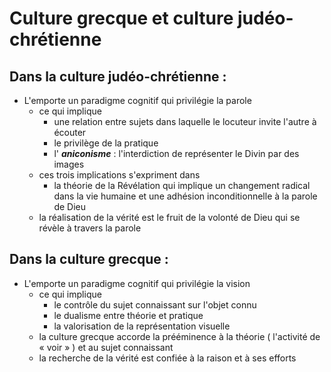 # Culture grecque et culture judéo-chrétienne

## Dans la culture judéo-chrétienne :
- L'emporte un paradigme cognitif qui privilégie la parole
  - ce qui implique
    - une relation entre sujets dans laquelle le locuteur invite l'autre à écouter
    - le privilège de la pratique
    - l' ***aniconisme*** : l'interdiction de représenter le Divin par des images
  - ces trois implications s'expriment dans
    - la théorie de la Révélation qui implique un changement radical dans la vie humaine et une adhésion inconditionnelle à la parole de Dieu
  - la réalisation de la vérité est le fruit de la volonté de Dieu qui se révèle à travers la parole

## Dans la culture grecque :
- L'emporte un paradigme cognitif qui privilégie la vision
  - ce qui implique
    - le contrôle du sujet connaissant sur l'objet connu
    - le dualisme entre théorie et pratique
    - la valorisation de la représentation visuelle
  - la culture grecque accorde la prééminence à la théorie ( l'activité de « voir » ) et au sujet connaissant
  - la recherche de la vérité est confiée à la raison et à ses efforts